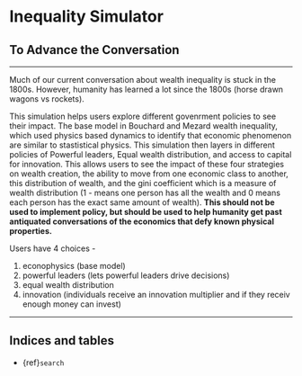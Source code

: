 # Inequality Simulator

##   To Advance the Conversation 
---

Much of our current conversation about wealth inequality is stuck in the 1800s. However, humanity has learned a lot since the 1800s (horse drawn wagons vs rockets).

This simulation helps users explore different govenrment policies to see their impact. The base model in Bouchard and Mezard wealth inequality, which used physics based dynamics to identify that economic phenomenon are similar to stastistical physics. This simulation then layers in different policies of Powerful leaders, Equal wealth distribution, and access to capital for innovation. This allows users to see the impact of these four strategies on wealth creation, the ability to move from one economic class to another, this distribution of wealth, and the gini coefficient which is a measure of wealth distribution (1 - means one person has all the wealth and 0 means each person has the exact same amount of wealth). **This should not be used to implement policy, but should be used to help humanity get past antiquated conversations of the economics that defy known physical properties.**   

Users have 4 choices - 
1. econophysics (base model)
2. powerful leaders (lets powerful leaders drive decisions)
3. equal wealth distribution
4. innovation (individuals receive an innovation multiplier and if they receiv enough money can invest)

---

## Indices and tables

- {ref}`search`
